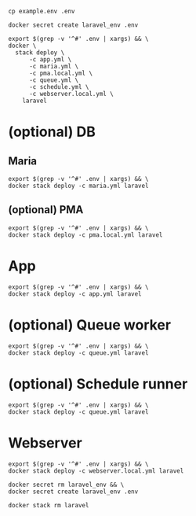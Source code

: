 ```shell
cp example.env .env
```

```shell
docker secret create laravel_env .env
```

```shell
export $(grep -v '^#' .env | xargs) && \
docker \
  stack deploy \
      -c app.yml \
      -c maria.yml \
      -c pma.local.yml \
      -c queue.yml \
      -c schedule.yml \
      -c webserver.local.yml \
    laravel
```

# (optional) DB

## Maria

```shell
export $(grep -v '^#' .env | xargs) && \
docker stack deploy -c maria.yml laravel
```

## (optional) PMA

```shell
export $(grep -v '^#' .env | xargs) && \
docker stack deploy -c pma.local.yml laravel
```

# App

```shell
export $(grep -v '^#' .env | xargs) && \
docker stack deploy -c app.yml laravel
```

# (optional) Queue worker

```shell
export $(grep -v '^#' .env | xargs) && \
docker stack deploy -c queue.yml laravel
```

# (optional) Schedule runner

```shell
export $(grep -v '^#' .env | xargs) && \
docker stack deploy -c queue.yml laravel
```

# Webserver

```shell
export $(grep -v '^#' .env | xargs) && \
docker stack deploy -c webserver.local.yml laravel
```

```shell
docker secret rm laravel_env && \
docker secret create laravel_env .env
```

```shell
docker stack rm laravel
```
